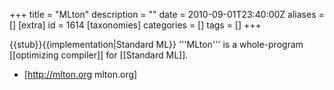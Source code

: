 +++
title = "MLton"
description = ""
date = 2010-09-01T23:40:00Z
aliases = []
[extra]
id = 1614
[taxonomies]
categories = []
tags = []
+++

{{stub}}{{implementation|Standard ML}}
'''MLton''' is a whole-program [[optimizing compiler]] for [[Standard ML]].
* [http://mlton.org mlton.org]
